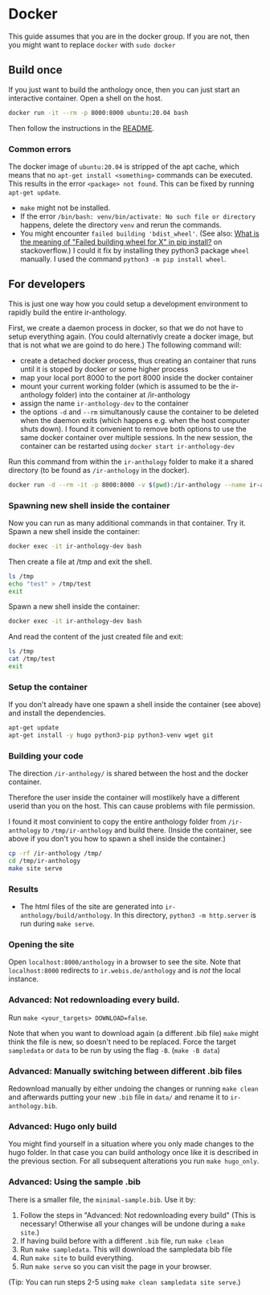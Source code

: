 # Docker
This guide assumes that you are in the docker group. If you are not, then you might want to replace `docker` with `sudo docker`
## Build once
If you just want to build the anthology once, then you can just start an interactive container. Open a shell on the host. 
```bash
docker run -it --rm -p 8000:8000 ubuntu:20.04 bash
```
Then follow the instructions in the [README](https://github.com/ir-anthology/ir-anthology/blob/master/README.md).

### Common errors

The docker image of `ubuntu:20.04` is stripped of the apt cache, which means that no `apt-get install <something>` commands can be executed. This results in the error `<package> not found`. This can be fixed by running `apt-get update`.

- `make` might not be installed.
- If the error `/bin/bash: venv/bin/activate: No such file or directory` happens, delete the directory `venv` and rerun the commands.
- You might encounter `failed building 'bdist_wheel'`. (See also: [What is the meaning of "Failed building wheel for X" in pip install?](https://stackoverflow.com/questions/53204916/what-is-the-meaning-of-failed-building-wheel-for-x-in-pip-install) on stackoverflow.) I could it fix by installing they python3 package `wheel` manually. I used the command `python3 -m pip install wheel`.


## For developers
This is just one way how you could setup a development environment to rapidly build the entire ir-anthology.

First, we create a daemon process in docker, so that we do not have to setup everything again. (You could alternativly create a docker image, but that is not what we are goind to do here.)
The following command will:
- create a detached docker process, thus creating an container that runs until it is stoped by docker or some higher process
- map your local port 8000 to the port 8000 inside the docker container
- mount your current working folder (which is assumed to be the ir-anthology folder) into the container at /ir-anthology
- assign the name `ir-anthology-dev` to the container
- the options `-d` and `--rm` simultanously cause the container to be deleted when the daemon exits (which happens e.g. when the host computer shuts down). I found it convenient to remove both options to use the same docker container over multiple sessions. In the new session, the container can be restarted using `docker start ir-anthology-dev`

Run this command from within the `ir-anthology` folder to make it a shared directory (to be found as `/ir-anthology` in the docker).

```bash
docker run -d --rm -it -p 8000:8000 -v $(pwd):/ir-anthology --name ir-anthology-dev ubuntu:20.04 bash -c "tail -f /dev/null"
```



### Spawning new shell inside the container
Now you can run as many additional commands in that container. Try it. Spawn a new shell inside the container:

```bash
docker exec -it ir-anthology-dev bash
```

Then create a file at /tmp and exit the shell.
```bash
ls /tmp
echo "test" > /tmp/test
exit
```

Spawn a new shell inside the container: 
```bash
docker exec -it ir-anthology-dev bash
```
And read the content of the just created file and exit:
```bash
ls /tmp
cat /tmp/test
exit
```
### Setup the container
If you don't already have one spawn a shell inside the container (see above) and install the dependencies.
```bash
apt-get update
apt-get install -y hugo python3-pip python3-venv wget git
```

### Building your code

The direction `/ir-anthology/` is shared between the host and the docker container.

Therefore the user inside the container will mostlikely have a different userid than you on the host. This can cause problems with file permission.

I found it most convinient to copy the entire anthology folder from `/ir-anthology` to `/tmp/ir-anthology` and build there.
(Inside the container, see above if you don't you how to spawn a shell inside the container.)

```bash
cp -rf /ir-anthology /tmp/
cd /tmp/ir-anthology
make site serve
```

### Results

- The html files of the site are generated into `ir-anthology/build/anthology`. In this directory, `python3 -m http.server` is run during `make serve`.

### Opening the site

Open `localhost:8000/anthology` in a browser to see the site. Note that `localhost:8000` redirects to `ir.webis.de/anthology` and is *not* the local instance.

### Advanced: Not redownloading every build.

Run `make <your_targets> DOWNLOAD=false`.

Note that when you want to download again (a different .bib file) `make` might think the file is new, so doesn't need to be replaced. Force the target `sampledata` or `data` to be run by using the flag `-B`. (`make -B data`)


### Advanced: Manually switching between different .bib files
Redownload manually by either undoing the changes or running `make clean` and afterwards putting your new `.bib` file in `data/` and rename it to `ir-anthology.bib`.

### Advanced: Hugo only build
You might find yourself in a situation where you only made changes to the hugo folder. In that case you can build anthology once like it is described in the previous section. For all subsequent alterations you run `make hugo_only`.

### Advanced: Using the sample .bib
There is a smaller file, the `minimal-sample.bib`. Use it by:

1. Follow the steps in "Advanced: Not redownloading every build" (This is necessary! Otherwise all your changes will be undone during a `make site`.)
2. If having build before with a different `.bib` file, run `make clean`
3. Run `make sampledata`. This will download the sampledata bib file
4. Run `make site` to build everything.
5. Run `make serve` so you can visit the page in your browser.

(Tip: You can run steps 2-5 using `make clean sampledata site serve`.)
